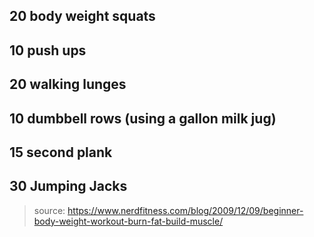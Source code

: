 ## 20 body weight squats
## 10 push ups
## 20 walking lunges
## 10 dumbbell rows (using a gallon milk jug)
## 15 second plank
## 30 Jumping Jacks

> source: https://www.nerdfitness.com/blog/2009/12/09/beginner-body-weight-workout-burn-fat-build-muscle/
